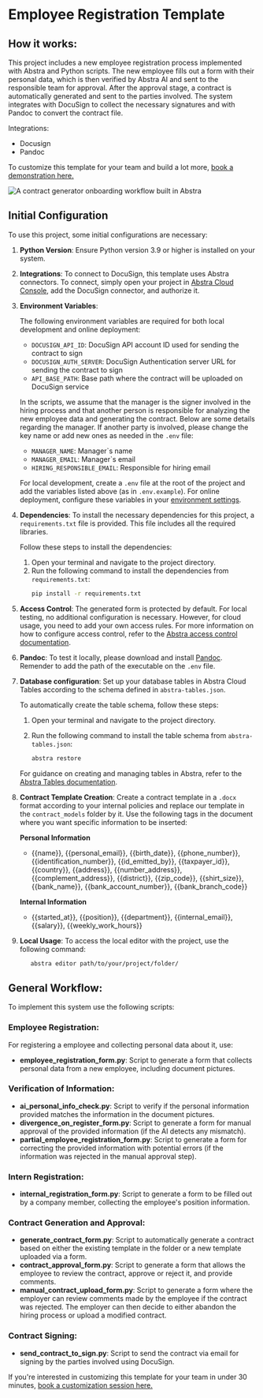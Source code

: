 # Employee Registration Template
## How it works:

This project includes a new employee registration process implemented with Abstra and Python scripts. The new employee fills out a form with their personal data, which is then verified by Abstra AI and sent to the responsible team for approval. After the approval stage, a contract is automatically generated and sent to the parties involved. The system integrates with DocuSign to collect the necessary signatures and with Pandoc to convert the contract file.

Integrations:
  - Docusign
  - Pandoc

To customize this template for your team and build a lot more, [book a demonstration here.](https://meet.abstra.app/demo?url=template-employee-registration)

![A contract generator onboarding workflow built in Abstra](https://github.com/user-attachments/assets/c38cccdc-0279-4054-a93f-450c05454176)

## Initial Configuration
To use this project, some initial configurations are necessary:

1. **Python Version**: Ensure Python version 3.9 or higher is installed on your system.
2. **Integrations**: To connect to DocuSign, this template uses Abstra connectors. To connect, simply open your project in [Abstra Cloud Console](https://cloud.abstra.io/projects/), add the DocuSign connector, and authorize it.
3. **Environment Variables**:

    The following environment variables are required for both local development and online deployment:
    - `DOCUSIGN_API_ID`: DocuSign API account ID used for sending the contract to sign
    - `DOCUSIGN_AUTH_SERVER`: DocuSign Authentication server URL for sending the contract to sign 
    - `API_BASE_PATH`: Base path where the contract will be uploaded on DocuSign service

    In the scripts, we assume that the manager is the signer involved in the hiring process and that another person is responsible for analyzing the new employee data and generating the contract. Below are some details regarding the manager. If another party is involved, please change the key name or add new ones as needed in the `.env` file:
    - `MANAGER_NAME`: Manager`s name
    - `MANAGER_EMAIL`: Manager`s email
    - `HIRING_RESPONSIBLE_EMAIL`: Responsible for hiring email
  
    For local development, create a `.env` file at the root of the project and add the variables listed above (as in `.env.example`). For online deployment, configure these variables in your [environment settings](https://docs.abstra.io/cloud/envvars). 

4. **Dependencies**: To install the necessary dependencies for this project, a `requirements.txt` file is provided. This file includes all the required libraries.

   Follow these steps to install the dependencies:

   1. Open your terminal and navigate to the project directory.
   2. Run the following command to install the dependencies from `requirements.txt`:
        ```sh
        pip install -r requirements.txt
        ```
5. **Access Control**: The generated form is protected by default. For local testing, no additional configuration is necessary. However, for cloud usage, you need to add your own access rules. For more information on how to configure access control, refer to the [Abstra access control documentation](https://docs.abstra.io/concepts/access-control).
   
6. **Pandoc**: To test it locally, please download and install [Pandoc](https://pandoc.org/). Remender to add the path of the executable on the `.env` file.

7. **Database configuration**: Set up your database tables in Abstra Cloud Tables according to the schema defined in `abstra-tables.json`.
   
    To automatically create the table schema, follow these steps:
  
    1. Open your terminal and navigate to the project directory.
  
    3. Run the following command to install the table schema from `abstra-tables.json`:
       ```sh
       abstra restore
       ```
       
    For guidance on creating and managing tables in Abstra, refer to the [Abstra Tables documentation](https://docs.abstra.io/cloud/tables).
  
8. **Contract Template Creation**: Create a contract template in a `.docx` format according to your internal policies and replace our template in the `contract_models` folder by it. Use the following tags in the document where you want specific information to be inserted:

    **Personal Information**
      - {{name}}, {{personal_email}}, {{birth_date}}, {{phone_number}}, {{identification_number}}, {{id_emitted_by}}, {{taxpayer_id}}, {{country}}, {{address}}, {{number_address}}, {{complement_address}}, {{district}}, {{zip_code}}, {{shirt_size}}, {{bank_name}}, {{bank_account_number}}, {{bank_branch_code}}
      
    **Internal Information**
      - {{started_at}}, {{position}}, {{department}}, {{internal_email}}, {{salary}}, {{weekly_work_hours}}

9. **Local Usage**: To access the local editor with the project, use the following command:

   ```sh
      abstra editor path/to/your/project/folder/
   ```

## General Workflow:
To implement this system use the following scripts:

### Employee Registration:
For registering a employee and collecting personal data about it, use:
  - **employee_registration_form.py**: Script to generate a form that collects personal data from a new employee, including document pictures.

### Verification of Information:
  - **ai_personal_info_check.py**: Script to verify if the personal information provided matches the information in the document pictures.
  - **divergence_on_register_form.py**: Script to generate a form for manual approval of the provided information (if the AI detects any mismatch).
  - **partial_employee_registration_form.py**: Script to generate a form for correcting the provided information with potential errors (if the information was rejected in the manual approval step).

### Intern Registration:
  - **internal_registration_form.py**: Script to generate a form to be filled out by a company member, collecting the employee's position information.

### Contract Generation and Approval:
  - **generate_contract_form.py**: Script to automatically generate a contract based on either the existing template in the folder or a new template uploaded via a form.
  - **contract_approval_form.py**: Script to generate a form that allows the employee to review the contract, approve or reject it, and provide comments.
  - **manual_contract_upload_form.py**: Script to generate a form where the employer can review comments made by the employee if the contract was rejected. The employer can then decide to either abandon the hiring process or upload a modified contract.

### Contract Signing:
  - **send_contract_to_sign.py**: Script to send the contract via email for signing by the parties involved using DocuSign.

If you're interested in customizing this template for your team in under 30 minutes, [book a customization session here.](https://meet.abstra.app/demo?url=template-employee-registration)
